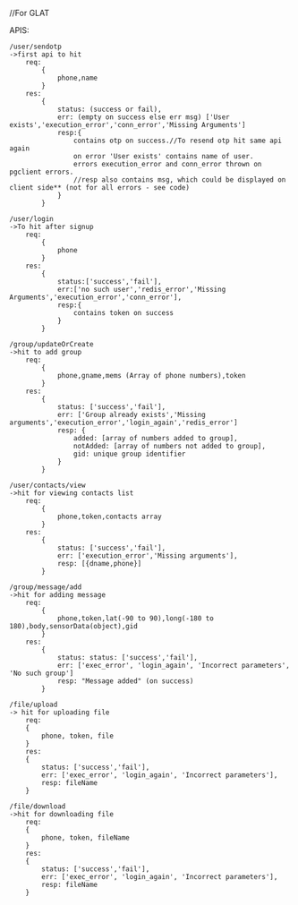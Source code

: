 //For GLAT

APIS:

    /user/sendotp
    ->first api to hit
        req:
            {
                phone,name
            }
        res:
            {
                status: (success or fail),
                err: (empty on success else err msg) ['User exists','execution_error','conn_error','Missing Arguments']
                resp:{
                    contains otp on success.//To resend otp hit same api again 
                    on error 'User exists' contains name of user.
                    errors execution_error and conn_error thrown on pgclient errors.
                    //resp also contains msg, which could be displayed on client side** (not for all errors - see code)
                }
            }

    /user/login
    ->To hit after signup
        req:
            {
                phone
            }
        res:
            {
                status:['success','fail'],
                err:['no such user','redis_error','Missing Arguments','execution_error','conn_error'],
                resp:{
                    contains token on success
                }
            }

    /group/updateOrCreate
    ->hit to add group
        req:
            {
                phone,gname,mems (Array of phone numbers),token
            }
        res:
            {
                status: ['success','fail'],
                err: ['Group already exists','Missing arguments','execution_error','login_again','redis_error']
                resp: {
                    added: [array of numbers added to group],
                    notAdded: [array of numbers not added to group],
                    gid: unique group identifier
                }                    
            }

    /user/contacts/view
    ->hit for viewing contacts list
        req:
            {
                phone,token,contacts array
            }
        res:
            {
                status: ['success','fail'],
                err: ['execution_error','Missing arguments'],
                resp: [{dname,phone}]
            }

    /group/message/add
    ->hit for adding message
        req:
            {
                phone,token,lat(-90 to 90),long(-180 to 180),body,sensorData(object),gid
            }
        res:
            {
                status: status: ['success','fail'],
                err: ['exec_error', 'login_again', 'Incorrect parameters', 'No such group']
                resp: "Message added" (on success)
            }

    /file/upload
    -> hit for uploading file
        req: 
        {
            phone, token, file
        }
        res:
        {
            status: ['success','fail'],
            err: ['exec_error', 'login_again', 'Incorrect parameters'],
            resp: fileName
        }
    
    /file/download
    ->hit for downloading file
        req: 
        {
            phone, token, fileName
        }
        res:
        {
            status: ['success','fail'],
            err: ['exec_error', 'login_again', 'Incorrect parameters'],
            resp: fileName
        }